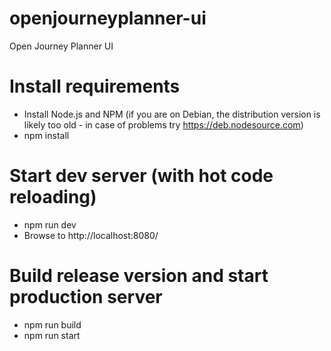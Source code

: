# openjourneyplanner-ui
Open Journey Planner UI

# Install requirements
- Install Node.js and NPM
  (if you are on Debian, the distribution version is likely too old -
  in case of problems try https://deb.nodesource.com)
- npm install

# Start dev server (with hot code reloading)
- npm run dev
- Browse to http://localhost:8080/

# Build release version and start production server

- npm run build
- npm run start

